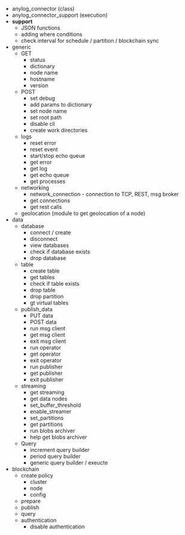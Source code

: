 * anylog_connector (class)
* anylog_connector_support (execution)
* __support__
  * JSON functions
  * adding where conditions
  * check interval for schedule / partition / blockchain sync 
* generic
    * GET
      * status
      * dictionary
      * node name
      * hostname
      * version
    * POST
      * set debug 
      * add params to dictionary
      * set node name 
      * set root path
      * disable cli
      * create work directories
    * logs
      * reset error
      * reset event
      * start/stop echo queue
      * get error
      * get log
      * get echo queue 
      * get processes
    * networking
      * network_connection - connection to TCP, REST, msg broker
      * get connections
      * get rest calls
    * geolocation (module to get geolocation of a node)
* data
  * database
    * connect / create
    * disconnect
    * view databases
    * check if database exists 
    * drop database
  * table
    * create table
    * get tables
    * check if table exists
    * drop table
    * drop partition
    * gt virtual tables
  * publish_data
    * PUT data 
    * POST data 
    * run msg client
    * get msg client
    * exit msg client
    * run operator 
    * get operator
    * exit operator
    * run publisher
    * get publisher
    * exit publisher
  * streaming
    * get streaming
    * get data nodes
    * set_buffer_threshold
    * enable_streamer
    * set_partitions
    * get partitions
    * run blobs archiver 
    * help get blobs archiver
  * Query
    * increment query builder
    * period query builder
    * generic query builder / exeucte
* blockchain
  * create policy
    * cluster
    * node
    * config
  * prepare
  * publish
  * query
  * authentication
    * disable authentication